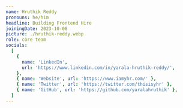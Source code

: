 ```yaml
---
name: Hruthik Reddy
pronouns: he/him
headline: Building Frontend Hire
joiningDate: 2023-10-08
picture: ./hruthik-reddy.webp
role: core team
socials:
  [
    {
      name: 'LinkedIn',
      url: 'https://www.linkedin.com/in/yarala-hruthik-reddy/',
    },
    { name: 'Website', url: 'https://www.iamyhr.com/' },
    { name: 'Twitter', url: 'https://twitter.com/thisisyhr' },
    { name: 'GitHub', url: 'https://github.com/yaralahruthik' },
  ]
---
```


